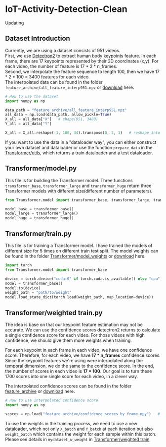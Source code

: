# IoT-Activity-Detection-Clean
Updating

## Dataset Introduction
Currently, we are using a dataset consists of 951 videos.  
First, we use [Detectron2](https://github.com/facebookresearch/detectron2) to extract human body keypoints feature.
In each frame, there are 17 keypoints represented by their 2D coordinates (x,y). For each video,
the number of feature is 17 * 2 * n_frames.  
Second, we interpolate the feature sequence to length 100, then we have 17 * 2 * 100 = 3400 features for each video.  
The interpolated data can be found in the folder `feature_archive/all_feature_interp951.npz` or [download](https://drive.google.com/drive/folders/1Wmhi-ftV_buR9jFlPW0u4IR6F3idyr5G?usp=sharing)
here. 
```python
# How to use the dataset
import numpy as np

data_path = "feature_archive/all_feature_interp951.npz"
all_data = np.load(data_path, allow_pickle=True)
X_all = all_data["X"]   # shape(951, 3400)
Y_all = all_data["Y"]

X_all = X_all.reshape(-1, 100, 34).transpose(0, 2, 1)   # reshape into (951, 34, 100)
```
If you want to use the data in a "dataloader way", you can either construct your own dataset and dataloader or 
use the function `prepare_data` in the [Transformer/utils](https://github.com/aJay0422/IoT-Activity-Detection-Clean/blob/main/Transformer/utils.py), 
which returns a train dataloader and a test dataloader.

## Transformer/model.py
This file is for building the Transformer model. Three functions `transformer_base`,
`transformer_large` and `transformer_huge` return three Transformer models with
different size(different number of parameters).  
```python
from Transformer.model import transformer_base, transformer_large, transformer_huge

model_base = transformer_base()
model_large = transformer_large()
model_huge = transformer_huge()
```

## Transformer/train.py
This file is for training a Transformer model. I have trained the models of different size for 5 times
on different train test split. The model weights can be found in the folder [Transformer/model_weights](https://github.com/aJay0422/IoT-Activity-Detection-Clean/tree/main/Transformer/model_weights)
or [download](https://drive.google.com/drive/folders/1Wmhi-ftV_buR9jFlPW0u4IR6F3idyr5G?usp=sharing) here.
```python
import torch
from Transformer.model import transformer_base

device = torch.device("cuda:0" if torch.cuda.is_available() else "cpu")
model = transformer_base()
model.to(device)
weight_path = "path/to/weight"
model.load_state_dict(torch.load(weight_path, map_location=device))
```

## Transformer/weighted train.py
The idea is base on that our keypoint feature estimation may not be accurate. We can use the confidence scores 
detectron2 returns to calculate a single confidence score for each video. For those videos with high confidence,
we should give them more weights when training.  
  
For each keypoint in each frame in each video, we have one confidence score. Therefore, for each video,
we have __17 * n_frames__ confidence scores. Since the keypoint features we're using were interpolated along the temporal
dimension, we do the same to the confidence score. In the end, the number of scores in each video is 
__17 * 100__. Our goal is to turn these 1700 scores into one single score for each video, in a clever way.
  
The interpolated confidence scores can be found in the folder [feature_archive](https://github.com/aJay0422/IoT-Activity-Detection-Clean/tree/main/feature_archive)
or [download](https://drive.google.com/drive/folders/1Wmhi-ftV_buR9jFlPW0u4IR6F3idyr5G?usp=sharing) here.

```python
# How to use interpolated confidence score
import numpy as np

scores = np.load("feature_archive/confidence_scores_by_frame.npy")   # shape(951, 100, 17)
```
  
To use the weights in the training process, we need to use a new dataloader, which not only `X_batch` and `Y_batch`
at each iteration but also `weight_batch` which contains the weight for each sample within this batch. Please see
details in `mydataset_w_weight` in [Transformer/weighted train](https://github.com/aJay0422/IoT-Activity-Detection-Clean/blob/main/Transformer/weighted%20train.py).